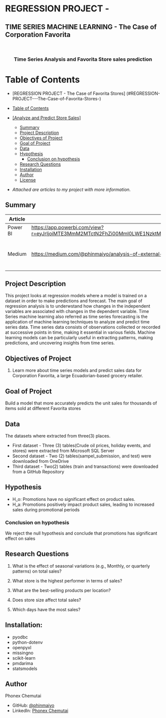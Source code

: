 # REGRESSION PROJECT - 
## TIME SERIES MACHINE LEARNING - The Case of Corporation Favorita

<a name="readme-top"></a>

<div align="center">
  <br/>

  <h3><b>Time Series Analysis and Favorita Store sales prediction</b></h3>

</div>

#  Table of Contents

- [REGRESSION PROJECT - The Case of Favorita Stores]
(#REGRESSION-PROJECT---The-Case-of-Favorita-Stores-)
- [ Table of Contents](#-table-of-contents)
- [ \[Analyze and Predict Store Sales\] ](#-Analyze-and-Predict-Store-Sales-)
    - [Summary ](#summary-)
    - [ Project Description ](#-project-Description-)
    - [Objectives of Project](#-objective-of-Project-)
    - [Goal of Project](#-goal-of-Project-)
    - [ Data ](#-data-)
    - [ Hypothesis ](#-hypothesis-)
        - [ Conclusion on hypothesis](#-conclusion-on-hypothesis-)
    - [ Research Questions ](#-research-Questions-)
    - [ Installation ](#-installation-)
    - [ Author ](#-author-)
    - [ License ](#-license-)


-  *Attached are articles to my project with more information.*
## Summary
| Article     | Links      | Description |
|-----------|-------------|:-------------:|
|Power BI| https://app.powerbi.com/view?r=eyJrIjoiMTE3MmM2MTctN2FhZi00MmI0LWE1NzktMzRkY2M4YWJiY2ZjIiwidCI6IjQ0ODdiNTJmLWYxMTgtNDgzMC1iNDlkLTNjMjk4Y2I3MTA3NSJ9 |  [Interactive dashboard](/) |
|Medium   | https://medium.com/@phinmaiyo/analysis-of-external-factors-that-impact-sales-of-a-retail-store-a-regression-analysis-f7445bbf3e86                         |  [ Best article to gain machine-learning insights                        ](/) |


## Project Description <a name="project-description"></a>
This project looks at regression models where a model is trained on a dataset in order to make predictions and forecast. The main goal of regression analysis is to underwstand how changes in the independent variables are associated with changes in the dependent variable. 
Time Series machine learning also referred as time series forecasting is the application of machine learning techniques to analyze and predict time series data. Time series data consists of observations collected or recorded at successive points in time, making it essential in various fields. Machine learning models can be particularly useful in extracting patterns, making predictions, and uncovering insights from time series.  

## Objectives of Project <a name="objectives-of-project"></a>
1. Learn more about time series models and predict sales data for Corporation Favorita, a large Ecuadorian-based grocery retailer. 

## Goal of Project <a name="goal-of-project"></a>
Build a model that more accurately predicts the unit sales for thousands of items sold at different Favorita stores

## Data <a name="data"></a>
The datasets where extracted from three(3) places. 

* First dataset - Three (3) tables(Crude oil prices, holiday events, and stores) were extracted from Microsoft SQL Server
* Second dataset - Two (2) tables(sampel_submission, and test) were downloaded from OneDrive
* Third dataset - Two(2) tables (train and transactions) were downloaded from a GitHub Repository

## Hypothesis <a name="hypothesis"></a>
* H_o: Promotions have no significant effect on product sales.
* H_a: Promotions positively impact product sales, leading to increased sales during promotional periods

### Conclusion on hypothesis <a name="conclusion-on-hypothesis"></a>
We reject the null hypothesis and conclude that promotions has significant effect on sales

## Research Questions <a name="research-questions"></a>
1. What is the effect of seasonal variations (e.g., Monthly, or quarterly patterns) on total sales?

2. What store is the highest performer in terms of sales?

3. What are the best-selling products per location?

4. Does store size affect total sales?

5. Which days have the most sales?

## Installation: <a name="installation:"></a>
* pyodbc  
* python-dotenv
* openpyxl
* missingno
* scikit-learn
* pmdarima
* statsmodels

## Author <a name="author"></a>
Phonex Chemutai
- GitHub: [@phinmaiyo](https://github.com/phinmaiyo/)
- LinkedIn: [Phonex Chemutai](https://www.linkedin.com/in/phonex-chemutai/)